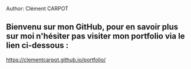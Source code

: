 Author: Clément CARPOT

## Bienvenu sur mon GitHub, pour en savoir plus sur moi n'hésiter pas visiter mon portfolio via le lien ci-dessous :

https://clementcarpot.github.io/portfolio/
